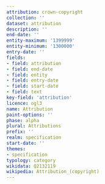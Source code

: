 ```yaml
---
attribution: crown-copyright
collection: ''
dataset: attribution
description: ''
end-date: ''
entity-maximum: '1399999'
entity-minimum: '1300000'
entry-date: ''
fields:
- field: attribution
- field: end-date
- field: entity
- field: entry-date
- field: start-date
- field: text
key-field: 'attribution'
licence: ogl3
name: Attribution
paint-options: ''
phase: alpha
plural: Attributions
prefix: ''
realm: specification
start-date: ''
themes:
- specification
typology: category
wikidata: Q2132119
wikipedia: Attribution_(copyright)
---
```

